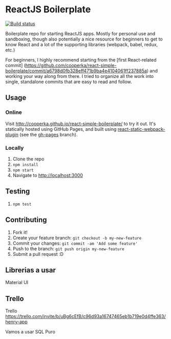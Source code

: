 # ReactJS Boilerplate

[![Build status](https://travis-ci.org/cooperka/react-simple-boilerplate.svg?branch=master)](https://travis-ci.org/cooperka/react-simple-boilerplate)

Boilerplate repo for starting ReactJS apps. Mostly for personal use and sandboxing,
though also potentially a nice resource for beginners to get to know React
and a lot of the supporting libraries (webpack, babel, redux, etc.)

For beginners, I highly recommend starting from the [first React-related commit]
(https://github.com/cooperka/react-simple-boilerplate/commit/a6798d0fb328eff471b9ba4e4104061ff237885a)
and working your way along from there.
I tried to organize all the work into single, standalone commits that are easy to read and follow.

## Usage

### Online

Visit <http://cooperka.github.io/react-simple-boilerplate/> to try it out.
It's statically hosted using GitHub Pages, and built using
[react-static-webpack-plugin](https://www.npmjs.com/package/react-static-webpack-plugin)
(see the [gh-pages](https://github.com/cooperka/react-simple-boilerplate/tree/gh-pages) branch).

### Locally

1. Clone the repo
2. `npm install`
3. `npm start`
4. Navigate to <http://localhost:3000>

## Testing

1. `npm test`

## Contributing

1. Fork it!
2. Create your feature branch: `git checkout -b my-new-feature`
3. Commit your changes: `git commit -am 'Add some feature'`
4. Push to the branch: `git push origin my-new-feature`
5. Submit a pull request :D

## Librerias a usar

Material UI


## Trello

Trello <https://trello.com/invite/b/uBg6cEfB/c96d93a16747465eb1b719e0d4ffe363/henry-app>

Vamos a usar SQL Puro

